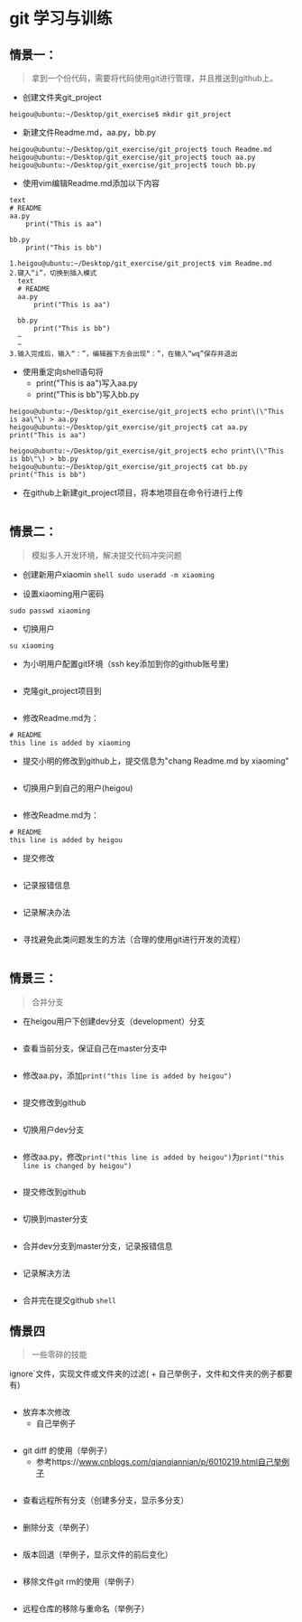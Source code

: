 # git 学习与训练

## 情景一：

> 拿到一个份代码，需要将代码使用git进行管理，并且推送到github上。

+ 创建文件夹git_project
```
heigou@ubuntu:~/Desktop/git_exercise$ mkdir git_project
```

+  新建文件Readme.md，aa.py，bb.py
```
heigou@ubuntu:~/Desktop/git_exercise/git_project$ touch Readme.md
heigou@ubuntu:~/Desktop/git_exercise/git_project$ touch aa.py
heigou@ubuntu:~/Desktop/git_exercise/git_project$ touch bb.py
```

+ 使用vim编辑Readme.md添加以下内容

```
text
# README
aa.py
    print("This is aa")

bb.py
    print("This is bb")
```

```
1.heigou@ubuntu:~/Desktop/git_exercise/git_project$ vim Readme.md
2.键入“i”，切换到插入模式
  text
  # README
  aa.py
      print("This is aa")

  bb.py
      print("This is bb")
  ~
  ~                                                                              
3.输入完成后，输入“：”，编辑器下方会出现“：”，在输入“wq”保存并退出

```

+  使用重定向shell语句将
    + print("This is aa")写入aa.py
    + print("This is bb")写入bb.py

```
heigou@ubuntu:~/Desktop/git_exercise/git_project$ echo print\(\"This is aa\"\) > aa.py
heigou@ubuntu:~/Desktop/git_exercise/git_project$ cat aa.py
print("This is aa")

heigou@ubuntu:~/Desktop/git_exercise/git_project$ echo print\(\"This is bb\"\) > bb.py
heigou@ubuntu:~/Desktop/git_exercise/git_project$ cat bb.py
print("This is bb")
```

+ 在github上新建git_project项目，将本地项目在命令行进行上传
```shell
```


## 情景二：
> 模拟多人开发环境，解决提交代码冲突问题
+ 创建新用户xiaomin
``shell
sudo useradd -m xiaoming
``

+ 设置xiaoming用户密码
```shell
sudo passwd xiaoming
```

+ 切换用户
```shell
su xiaoming
```
+ 为小明用户配置git环境（ssh key添加到你的github账号里)
```shell
```

+ 克隆git_project项目到
```shell
```

+ 修改Readme.md为：
```text
# README
this line is added by xiaoming
```

+ 提交小明的修改到github上，提交信息为"chang Readme.md by xiaoming"
```shell
```

+ 切换用户到自己的用户(heigou)
```shell
```
+ 修改Readme.md为：
```text
# README
this line is added by heigou
```
+ 提交修改
```shell
```

+ 记录报错信息
```text
```

+ 记录解决办法
```text
```

+ 寻找避免此类问题发生的方法（合理的使用git进行开发的流程）
```text
```

## 情景三：
> 合并分支

+ 在heigou用户下创建dev分支（development）分支
```shell
```

+ 查看当前分支，保证自己在master分支中
```shell
```

+ 修改aa.py，添加`print("this line is added by heigou")`
```shell
```
+ 提交修改到github
```shel;
```

+ 切换用户dev分支
```shell
```

+ 修改aa.py，修改`print("this line is added by heigou")`为`print("this line is changed by heigou")`
```shell
```

+ 提交修改到github
```text
```

+ 切换到master分支
```shell
```

+ 合并dev分支到master分支，记录报错信息
```shell
```

+ 记录解决方法
```shell
```

+ 合并完在提交github
``shell
``

## 情景四
> 一些零碎的技能

ignore`文件，实现文件或文件夹的过滤(
    + 自己举例子，文件和文件夹的例子都要有)
```shell
```

+ 放弃本次修改
    + 自己举例子
```shell
```

+ git diff 的使用（举例子）
    + 参考https://www.cnblogs.com/qianqiannian/p/6010219.html自己举例子
```shell
```

+ 查看远程所有分支（创建多分支，显示多分支）
```shell
```

+ 删除分支（举例子）
```shell
```

+ 版本回退（举例子，显示文件的前后变化）
```shell
```

+ 移除文件git rm的使用（举例子）
```shell
```

+ 远程仓库的移除与重命名（举例子）
```shell

```
